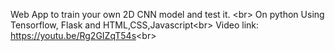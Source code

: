 Web App to train your own 2D CNN model and test it. <br\>
On python Using Tensorflow, Flask and HTML,CSS,Javascript<br\>
Video link: https://youtu.be/Rg2GIZqT54s<br\>



